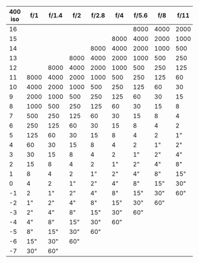  | 400 iso | f/1 | f/1.4 | f/2 | f/2.8 | f/4 | f/5.6 | f/8 | f/11 | f/16 | f/22 | f/32 | f/45 | f/64 |
 |---|---|---|---|---|---|---|---|---|---|---|---|---|---| 
 | 16 | | | | | | 8000 | 4000 | 2000 | 1000 | 500 | 250 | 125 | 60 |
 | 15 | | | | | 8000 | 4000 | 2000 | 1000 | 500 | 250 | 125 | 60 | 30 |
 | 14 | | | | 8000 | 4000 | 2000 | 1000 | 500 | 250 | 125 | 60 | 30 | 15 |
 | 13 | | | 8000 | 4000 | 2000 | 1000 | 500 | 250 | 125 | 60 | 30 | 15 | 8 |
 | 12 | | 8000 | 4000 | 2000 | 1000 | 500 | 250 | 125 | 60 | 30 | 15 | 8 | 4 |
 | 11 | 8000 | 4000 | 2000 | 1000 | 500 | 250 | 125 | 60 | 30 | 15 | 8 | 4 | 2 |
 | 10 | 4000 | 2000 | 1000 | 500 | 250 | 125 | 60 | 30 | 15 | 8 | 4 | 2 | 1" |
 | 9 | 2000 | 1000 | 500 | 250 | 125 | 60 | 30 | 15 | 8 | 4 | 2 | 1" | 2" |
 | 8 | 1000 | 500 | 250 | 125 | 60 | 30 | 15 | 8 | 4 | 2 | 1" | 2" | 4" |
 | 7 | 500 | 250 | 125 | 60 | 30 | 15 | 8 | 4 | 2 | 1" | 2" | 4" | 8" |
 | 6 | 250 | 125 | 60 | 30 | 15 | 8 | 4 | 2 | 1" | 2" | 4" | 8" | 15" |
 | 5 | 125 | 60 | 30 | 15 | 8 | 4 | 2 | 1" | 2" | 4" | 8" | 15" | 30" |
 | 4 | 60 | 30 | 15 | 8 | 4 | 2 | 1" | 2" | 4" | 8" | 15" | 30" | 60" |
 | 3 | 30 | 15 | 8 | 4 | 2 | 1" | 2" | 4" | 8" | 15" | 30" | 60" | |
 | 2 | 15 | 8 | 4 | 2 | 1" | 2" | 4" | 8" | 15" | 30" | 60" | | |
 | 1 | 8 | 4 | 2 | 1" | 2" | 4" | 8" | 15" | 30" | 60" | | | |
 | 0 | 4 | 2 | 1" | 2" | 4" | 8" | 15" | 30" | 60" | | | | |
 | -1 | 2 | 1" | 2" | 4" | 8" | 15" | 30" | 60" | | | | | |
 | -2 | 1" | 2" | 4" | 8" | 15" | 30" | 60" | | | | | | |
 | -3 | 2" | 4" | 8" | 15" | 30" | 60" | | | | | | | |
 | -4 | 4" | 8" | 15" | 30" | 60" | | | | | | | | |
 | -5 | 8" | 15" | 30" | 60" | | | | | | | | | |
 | -6 | 15" | 30" | 60" | | | | | | | | | | |
 | -7 | 30" | 60" | | | | | | | | | | | |
